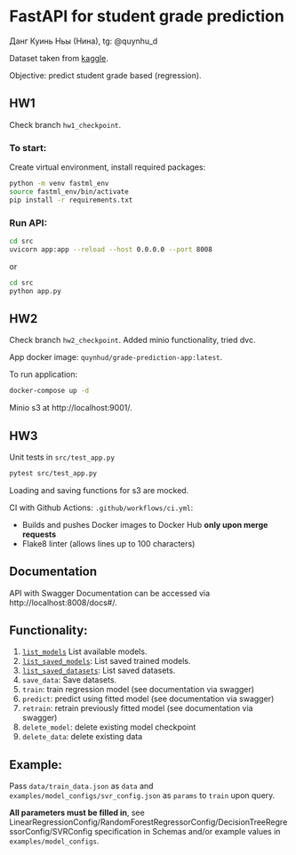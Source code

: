 # FastAPI for student grade prediction

Данг Куинь Ньы (Нина), tg: @quynhu_d

Dataset taken from [kaggle](https://www.kaggle.com/code/biancacarvalho/a2-icd-student-alcohol-consumption). 

Objective: predict student grade based (regression).

## HW1

Check branch `hw1_checkpoint`.

### To start:

Create virtual environment, install required packages:

```bash
python -m venv fastml_env
source fastml_env/bin/activate
pip install -r requirements.txt
```

### Run API:

```bash
cd src
uvicorn app:app --reload --host 0.0.0.0 --port 8008
```
or
```bash
cd src
python app.py
```

## HW2

Check branch `hw2_checkpoint`.
Added minio functionality, tried dvc.

App docker image: `quynhud/grade-prediction-app:latest`.

To run application:
```bash
docker-compose up -d
```
Minio s3 at http://localhost:9001/.

## HW3

Unit tests in `src/test_app.py`
```bash
pytest src/test_app.py
```
Loading and saving functions for s3 are mocked.

CI with Github Actions: `.github/workflows/ci.yml`:
- Builds and pushes Docker images to Docker Hub **only upon merge requests**
- Flake8 linter (allows lines up to 100 characters)

## Documentation

API with Swagger Documentation can be accessed via http://localhost:8008/docs#/.

## Functionality:

1. [`list_models`](http://localhost:8008/list_models) List available models.
2. [`list_saved_models`](http://localhost:8008/list_saved_models): List saved trained models.
3. [`list_saved_datasets`](http://localhost:8008/list_saved_datasets): List saved datasets.
4. `save_data`: Save datasets.
5. `train`: train regression model (see documentation via swagger)
6. `predict`: predict using fitted model (see documentation via swagger)
7. `retrain`: retrain previously fitted model (see documentation via swagger)
8. `delete_model`: delete existing model checkpoint
9. `delete_data`: delete existing data

## Example:
Pass `data/train_data.json` as `data` and `examples/model_configs/svr_config.json` as `params` to `train` upon query.

**All parameters must be filled in**, see LinearRegressionConfig/RandomForestRegressorConfig/DecisionTreeRegressorConfig/SVRConfig specification in Schemas and/or example values in `examples/model_configs`.
